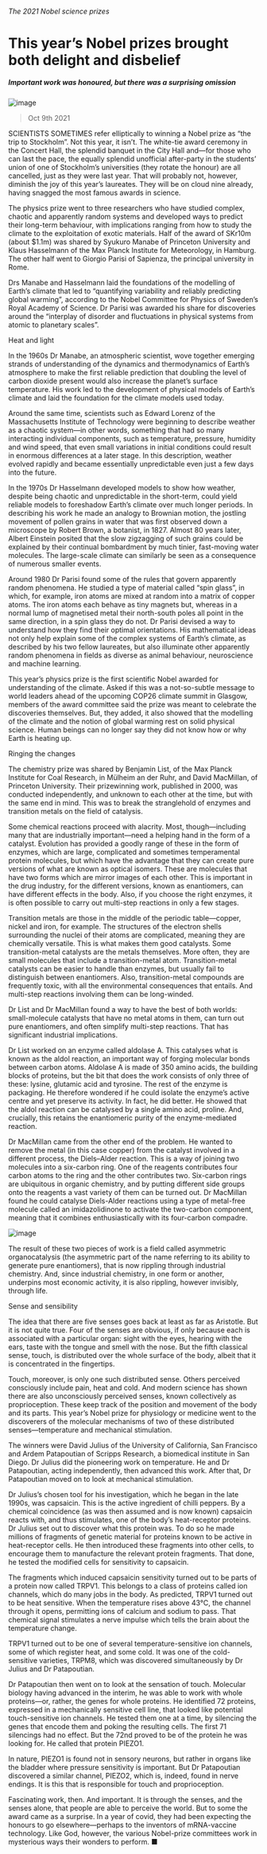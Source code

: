 ###### The 2021 Nobel science prizes
# This year’s Nobel prizes brought both delight and disbelief 
##### Important work was honoured, but there was a surprising omission 
![image](images/20211009_STD001_0.jpg) 
> Oct 9th 2021 
SCIENTISTS SOMETIMES refer elliptically to winning a Nobel prize as “the trip to Stockholm”. Not this year, it isn’t. The white-tie award ceremony in the Concert Hall, the splendid banquet in the City Hall and—for those who can last the pace, the equally splendid unofficial after-party in the students’ union of one of Stockholm’s universities (they rotate the honour) are all cancelled, just as they were last year. That will probably not, however, diminish the joy of this year’s laureates. They will be on cloud nine already, having snagged the most famous awards in science.
The physics prize went to three researchers who have studied complex, chaotic and apparently random systems and developed ways to predict their long-term behaviour, with implications ranging from how to study the climate to the exploitation of exotic materials. Half of the award of SKr10m (about $1.1m) was shared by Syukuro Manabe of Princeton University and Klaus Hasselmann of the Max Planck Institute for Meteorology, in Hamburg. The other half went to Giorgio Parisi of Sapienza, the principal university in Rome.

Drs Manabe and Hasselmann laid the foundations of the modelling of Earth’s climate that led to “quantifying variability and reliably predicting global warming”, according to the Nobel Committee for Physics of Sweden’s Royal Academy of Science. Dr Parisi was awarded his share for discoveries around the “interplay of disorder and fluctuations in physical systems from atomic to planetary scales”.
Heat and light
In the 1960s Dr Manabe, an atmospheric scientist, wove together emerging strands of understanding of the dynamics and thermodynamics of Earth’s atmosphere to make the first reliable prediction that doubling the level of carbon dioxide present would also increase the planet’s surface temperature. His work led to the development of physical models of Earth’s climate and laid the foundation for the climate models used today.
Around the same time, scientists such as Edward Lorenz of the Massachusetts Institute of Technology were beginning to describe weather as a chaotic system—in other words, something that had so many interacting individual components, such as temperature, pressure, humidity and wind speed, that even small variations in initial conditions could result in enormous differences at a later stage. In this description, weather evolved rapidly and became essentially unpredictable even just a few days into the future.
In the 1970s Dr Hasselmann developed models to show how weather, despite being chaotic and unpredictable in the short-term, could yield reliable models to foreshadow Earth’s climate over much longer periods. In describing his work he made an analogy to Brownian motion, the jostling movement of pollen grains in water that was first observed down a microscope by Robert Brown, a botanist, in 1827. Almost 80 years later, Albert Einstein posited that the slow zigzagging of such grains could be explained by their continual bombardment by much tinier, fast-moving water molecules. The large-scale climate can similarly be seen as a consequence of numerous smaller events.
Around 1980 Dr Parisi found some of the rules that govern apparently random phenomena. He studied a type of material called “spin glass”, in which, for example, iron atoms are mixed at random into a matrix of copper atoms. The iron atoms each behave as tiny magnets but, whereas in a normal lump of magnetised metal their north-south poles all point in the same direction, in a spin glass they do not. Dr Parisi devised a way to understand how they find their optimal orientations. His mathematical ideas not only help explain some of the complex systems of Earth’s climate, as described by his two fellow laureates, but also illuminate other apparently random phenomena in fields as diverse as animal behaviour, neuroscience and machine learning.
This year’s physics prize is the first scientific Nobel awarded for understanding of the climate. Asked if this was a not-so-subtle message to world leaders ahead of the upcoming COP26 climate summit in Glasgow, members of the award committee said the prize was meant to celebrate the discoveries themselves. But, they added, it also showed that the modelling of the climate and the notion of global warming rest on solid physical science. Human beings can no longer say they did not know how or why Earth is heating up.
Ringing the changes
The chemistry prize was shared by Benjamin List, of the Max Planck Institute for Coal Research, in Mülheim an der Ruhr, and David MacMillan, of Princeton University. Their prizewinning work, published in 2000, was conducted independently, and unknown to each other at the time, but with the same end in mind. This was to break the stranglehold of enzymes and transition metals on the field of catalysis.
Some chemical reactions proceed with alacrity. Most, though—including many that are industrially important—need a helping hand in the form of a catalyst. Evolution has provided a goodly range of these in the form of enzymes, which are large, complicated and sometimes temperamental protein molecules, but which have the advantage that they can create pure versions of what are known as optical isomers. These are molecules that have two forms which are mirror images of each other. This is important in the drug industry, for the different versions, known as enantiomers, can have different effects in the body. Also, if you choose the right enzymes, it is often possible to carry out multi-step reactions in only a few stages.
Transition metals are those in the middle of the periodic table—copper, nickel and iron, for example. The structures of the electron shells surrounding the nuclei of their atoms are complicated, meaning they are chemically versatile. This is what makes them good catalysts. Some transition-metal catalysts are the metals themselves. More often, they are small molecules that include a transition-metal atom. Transition-metal catalysts can be easier to handle than enzymes, but usually fail to distinguish between enantiomers. Also, transition-metal compounds are frequently toxic, with all the environmental consequences that entails. And multi-step reactions involving them can be long-winded.
Dr List and Dr MacMillan found a way to have the best of both worlds: small-molecule catalysts that have no metal atoms in them, can turn out pure enantiomers, and often simplify multi-step reactions. That has significant industrial implications.
Dr List worked on an enzyme called aldolase A. This catalyses what is known as the aldol reaction, an important way of forging molecular bonds between carbon atoms. Aldolase A is made of 350 amino acids, the building blocks of proteins, but the bit that does the work consists of only three of these: lysine, glutamic acid and tyrosine. The rest of the enzyme is packaging. He therefore wondered if he could isolate the enzyme’s active centre and yet preserve its activity. In fact, he did better. He showed that the aldol reaction can be catalysed by a single amino acid, proline. And, crucially, this retains the enantiomeric purity of the enzyme-mediated reaction.
Dr MacMillan came from the other end of the problem. He wanted to remove the metal (in this case copper) from the catalyst involved in a different process, the Diels–Alder reaction. This is a way of joining two molecules into a six-carbon ring. One of the reagents contributes four carbon atoms to the ring and the other contributes two. Six-carbon rings are ubiquitous in organic chemistry, and by putting different side groups onto the reagents a vast variety of them can be turned out. Dr MacMillan found he could catalyse Diels-Alder reactions using a type of metal-free molecule called an imidazolidinone to activate the two-carbon component, meaning that it combines enthusiastically with its four-carbon compadre.
![image](images/20211009_STD002_0.jpg) 

The result of these two pieces of work is a field called asymmetric organocatalysis (the asymmetric part of the name referring to its ability to generate pure enantiomers), that is now rippling through industrial chemistry. And, since industrial chemistry, in one form or another, underpins most economic activity, it is also rippling, however invisibly, through life.
Sense and sensibility
The idea that there are five senses goes back at least as far as Aristotle. But it is not quite true. Four of the senses are obvious, if only because each is associated with a particular organ: sight with the eyes, hearing with the ears, taste with the tongue and smell with the nose. But the fifth classical sense, touch, is distributed over the whole surface of the body, albeit that it is concentrated in the fingertips.
Touch, moreover, is only one such distributed sense. Others perceived consciously include pain, heat and cold. And modern science has shown there are also unconsciously perceived senses, known collectively as proprioception. These keep track of the position and movement of the body and its parts. This year’s Nobel prize for physiology or medicine went to the discoverers of the molecular mechanisms of two of these distributed senses—temperature and mechanical stimulation.
The winners were David Julius of the University of California, San Francisco and Ardem Patapoutian of Scripps Research, a biomedical institute in San Diego. Dr Julius did the pioneering work on temperature. He and Dr Patapoutian, acting independently, then advanced this work. After that, Dr Patapoutian moved on to look at mechanical stimulation.
Dr Julius’s chosen tool for his investigation, which he began in the late 1990s, was capsaicin. This is the active ingredient of chilli peppers. By a chemical coincidence (as was then assumed and is now known) capsaicin reacts with, and thus stimulates, one of the body’s heat-receptor proteins. Dr Julius set out to discover what this protein was. To do so he made millions of fragments of genetic material for proteins known to be active in heat-receptor cells. He then introduced these fragments into other cells, to encourage them to manufacture the relevant protein fragments. That done, he tested the modified cells for sensitivity to capsaicin.
The fragments which induced capsaicin sensitivity turned out to be parts of a protein now called TRPV1. This belongs to a class of proteins called ion channels, which do many jobs in the body. As predicted, TRPV1 turned out to be heat sensitive. When the temperature rises above 43°C, the channel through it opens, permitting ions of calcium and sodium to pass. That chemical signal stimulates a nerve impulse which tells the brain about the temperature change.
TRPV1 turned out to be one of several temperature-sensitive ion channels, some of which register heat, and some cold. It was one of the cold-sensitive varieties, TRPM8, which was discovered simultaneously by Dr Julius and Dr Patapoutian.
Dr Patapoutian then went on to look at the sensation of touch. Molecular biology having advanced in the interim, he was able to work with whole proteins—or, rather, the genes for whole proteins. He identified 72 proteins, expressed in a mechanically sensitive cell line, that looked like potential touch-sensitive ion channels. He tested them one at a time, by silencing the genes that encode them and poking the resulting cells. The first 71 silencings had no effect. But the 72nd proved to be of the protein he was looking for. He called that protein PIEZO1.
In nature, PIEZO1 is found not in sensory neurons, but rather in organs like the bladder where pressure sensitivity is important. But Dr Patapoutian discovered a similar channel, PIEZO2, which is, indeed, found in nerve endings. It is this that is responsible for touch and proprioception.
Fascinating work, then. And important. It is through the senses, and the senses alone, that people are able to perceive the world. But to some the award came as a surprise. In a year of covid, they had been expecting the honours to go elsewhere—perhaps to the inventors of mRNA-vaccine technology. Like God, however, the various Nobel-prize committees work in mysterious ways their wonders to perform. ■
